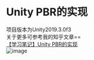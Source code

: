 # Unity PBR的实现
项目版本为Unity2019.3.0f3<br>
关于更多可参考我的知乎文章==<br>
[【学习笔记】Unity PBR的实现](https://zhuanlan.zhihu.com/p/60972473)<br>
![image](https://github.com/Straw1997/StudyPBR/blob/master/MyPBR.gif)
